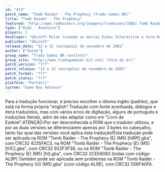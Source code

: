 ```yaml
---
id: "473"
patch_name: "Tomb Raider - The Prophecy (Tradu Games BR)"
title: "Tomb Raider - The Prophecy"
featured: "http://www.romhackers.org/imagens/traducoes/[GBA] Tomb Raider - The Prophecy - Tradu Games BR - 1.png"
type: ["Ação - Aventura"]
players: 1
developer: "Ubisoft Milan (usando as marcas Eidos Interactive e Core Design)"
publisher: "Ubisoft"
release_date: "12 e 15 (européia) de novembro de 2002"
author: ["Satan"]
group_name: "Tradu Games BR (extinto)"
group_site: "http://www.tradugamesbr.kit.net/ (fora do ar)"
patch_version: "???"
patch_release: "12 e 15 (européia) de novembro de 2002"
patch_format: "???"
patch_status: "???"
platform: "Portátil"
system: "Game Boy Advance"
---
```


Para a tradução funcionar, é preciso escolher o idioma inglês (padrão), que está na forma própria "english".Tradução com fonte acentuada, diálogos e itens traduzidos, mas com vários erros de digitação, alguns de português e traduções literais, além de não adaptar como em "Livro de Ezekiel".ATENÇÃO:Por ser desconhecida a ROM que o tradutor utilizou, e por as duas versões se diferenciarem apenas por 3 bytes no cabeçalho, tanto faz qual das versões você aplica esta tradução!Esta tradução pode ser aplicada na ROM "Tomb Raider - The Prophecy (E) (M5) [hIRff].gba", com CRC32 4235FAC3, na ROM "Tomb Raider - The Prophecy (E) (M5) [h1C].gba", com CRC32 922F3F38, ou na ROM "Tomb Raider - The Prophecy (E) (M5) [hI].gba", com CRC32 2CEE6083 (todas com código AL9P).Também pode ser aplicada sem problemas na ROM "Tomb Raider - The Prophecy (U) (M5).gba" (com código AL9E), com CRC32 556F40FA.